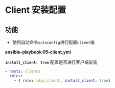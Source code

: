 # Client 安装配置

## 功能
- 使用自动命令`autoconfig`进行配置`client`端

**ansible-playbook 05-client.yml**

**`install_client: true`** 配置是否进行客户端安装

```yaml
- hosts: clients
  roles:
    - { role: ldap_client, install_client: true}
```